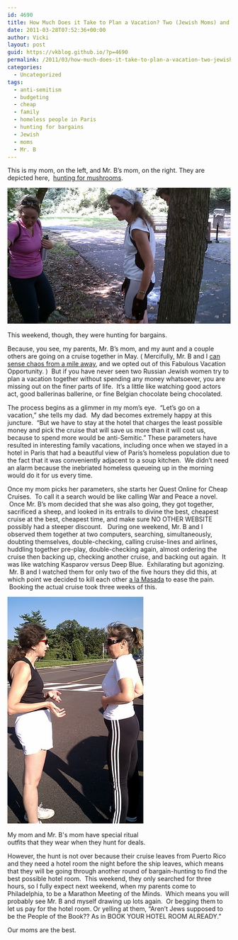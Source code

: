 ```yaml
---
id: 4690
title: How Much Does it Take to Plan a Vacation? Two (Jewish Moms) and Three (Months).
date: 2011-03-28T07:52:36+00:00
author: Vicki
layout: post
guid: https://vkblog.github.io/?p=4690
permalink: /2011/03/how-much-does-it-take-to-plan-a-vacation-two-jewish-moms-and-three-months/
categories:
  - Uncategorized
tags:
  - anti-semitism
  - budgeting
  - cheap
  - family
  - homeless people in Paris
  - hunting for bargains
  - Jewish
  - moms
  - Mr. B
---
```

This is my mom, on the left, and Mr. B&#8217;s mom, on the right. They are depicted here,  [hunting for mushrooms](https://vkblog.github.io/2010/08/29/world-of-pain/).

<p style="text-align: center;">
  <a href="https://raw.githubusercontent.com/vkblog/vkblog.github.io/master/public/img/2011/03/moms.jpg"><img class="aligncenter size-full wp-image-4691" title="moms" src="https://raw.githubusercontent.com/vkblog/vkblog.github.io/master/public/img/2011/03/moms.jpg" alt="" width="512" height="307" /></a>
</p>

This weekend, though, they were hunting for bargains.

Because, you see, my parents, Mr. B&#8217;s mom, and my aunt and a couple others are going on a cruise together in May. ( Mercifully, Mr. B and I [can sense chaos from a mile away](https://vkblog.github.io/2011/03/23/the-world-is-going-crazy-so-hopefully-reading-about-my-radon-problems-will-cheer-you-up/), and we opted out of this Fabulous Vacation Opportunity. )  But if you have never seen two Russian Jewish women try to plan a vacation together without spending any money whatsoever, you are missing out on the finer parts of life.  It&#8217;s a little like watching good actors act, good ballerinas ballerine, or fine Belgian chocolate being chocolated.

The process begins as a glimmer in my mom&#8217;s eye.  &#8220;Let&#8217;s go on a vacation,&#8221; she tells my dad.  My dad becomes extremely happy at this juncture.  &#8220;But we have to stay at the hotel that charges the least possible money and pick the cruise that will save us more than it will cost us, because to spend more would be anti-Semitic.&#8221; These parameters have resulted in interesting family vacations, including once when we stayed in a hotel in Paris that had a beautiful view of Paris&#8217;s homeless population due to the fact that it was conveniently adjacent to a soup kitchen.  We didn&#8217;t need an alarm because the inebriated homeless queueing up in the morning would do it for us every time.

Once my mom picks her parameters, she starts her Quest Online for Cheap Cruises.  To call it a search would be like calling War and Peace a novel.  Once Mr. B&#8217;s mom decided that she was also going, they got together, sacrificed a sheep, and looked in its entrails to divine the best, cheapest cruise at the best, cheapest time, and make sure NO OTHER WEBSITE possibly had a steeper discount.   During one weekend, Mr. B and I observed them together at two computers, searching, simultaneously, doubting themselves, double-checking, calling cruise-lines and airlines, huddling together pre-play, double-checking again, almost ordering the cruise then backing up, checking another cruise, and backing out again.  It was like watching Kasparov versus Deep Blue.  Exhilarating but agonizing.  Mr. B and I watched them for only two of the five hours they did this, at which point we decided to kill each other [a la Masada](http://en.wikipedia.org/wiki/Masada#Account_of_the_siege) to ease the pain.  Booking the actual cruise took three weeks of this.

<div id="attachment_4694" style="width: 317px" class="wp-caption aligncenter">
  <a href="https://raw.githubusercontent.com/vkblog/vkblog.github.io/master/public/img/2011/03/moms2.jpg"><img class="size-full wp-image-4694" title="moms2" src="https://raw.githubusercontent.com/vkblog/vkblog.github.io/master/public/img/2011/03/moms2.jpg" alt="" width="307" height="512" /></a>
  
  <p class="wp-caption-text">
    My mom and Mr. B's mom have special ritual outfits that they wear when they hunt for deals.
  </p>
</div>

<p style="text-align: left;">
  However, the hunt is not over because their cruise leaves from Puerto Rico and they need a hotel room the night before the ship leaves, which means that they will be going through another round of bargain-hunting to find the best possible hotel room.  This weekend, they only searched for three hours, so I fully expect next weekend, when my parents come to Philadelphia, to be a Marathon Meeting of the Minds.  Which means you will probably see Mr. B and myself drawing up lots again.  Or begging them to let us pay for the hotel room. Or yelling at them, &#8220;Aren&#8217;t Jews supposed to be the People of the Book?? As in BOOK YOUR HOTEL ROOM ALREADY.&#8221;
</p>

Our moms are the best.